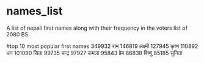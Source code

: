# names_list
A list of nepali first names along with their frequency in the voters list of 2080 BS.

#top 10 most popular first names
349932 राम 
146819 लक्ष्मी 
127945 कृष्ण 
110892 धन 
101090 सिता 
99735 चन्द्र 
97927 कमला 
95843 प्रेम 
86838 विष्णु 
85185 सुनिता 
